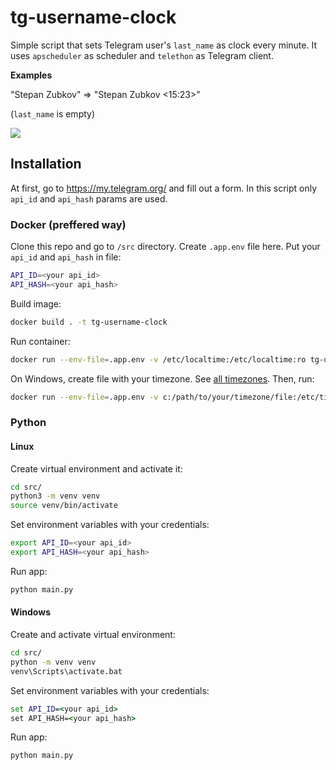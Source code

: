 # tg-username-clock
Simple script that sets Telegram user's `last_name` as clock every minute. It uses `apscheduler` as scheduler and `telethon` as Telegram client.

**Examples**

"Stepan Zubkov" => "Stepan Zubkov <15:23>"

(`last_name` is empty)

![](https://i.imgur.com/jRWSNs2.png)

## Installation
At first, go to https://my.telegram.org/ and fill out a form. In this script only `api_id` and `api_hash` params are used.

### Docker (preffered way)

Clone this repo and go to `/src` directory.
Create `.app.env` file here. Put your `api_id` and `api_hash` in file:

```bash
API_ID=<your api_id>
API_HASH=<your api_hash>
```


Build image:

```bash
docker build . -t tg-username-clock
```

Run container:
```bash
docker run --env-file=.app.env -v /etc/localtime:/etc/localtime:ro tg-username-clock
```

On Windows, create file with your timezone. See [all timezones](https://en.wikipedia.org/wiki/List_of_tz_database_time_zones). Then, run:
```bash
docker run --env-file=.app.env -v c:/path/to/your/timezone/file:/etc/timezone:ro tg-username-clock
```

### Python
#### Linux
Create virtual environment and activate it:

```bash
cd src/
python3 -m venv venv
source venv/bin/activate
```

Set environment variables with your credentials:

```bash
export API_ID=<your api_id>
export API_HASH=<your api_hash>
```


Run app:
```bash
python main.py
```

#### Windows

Create and activate virtual environment:
```cmd
cd src/
python -m venv venv
venv\Scripts\activate.bat
```

Set environment variables with your credentials:

```cmd
set API_ID=<your api_id>
set API_HASH=<your api_hash>
```

Run app:
```bash
python main.py
```

